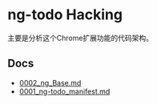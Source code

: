 # ng-todo Hacking

主要是分析这个Chrome扩展功能的代码架构。

## Docs

* [0002_ng_Base.md](0002_ng_Base.md)
* [0001_ng-todo_manifest.md](0001_ng-todo_manifest.md)
